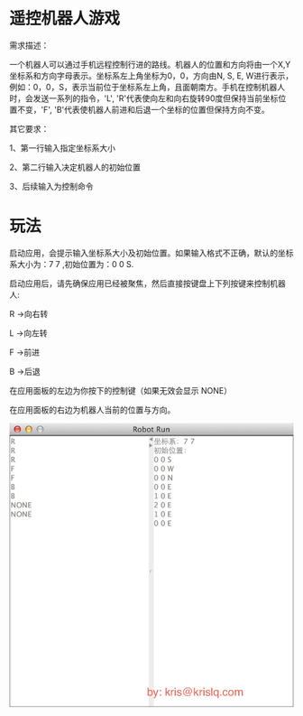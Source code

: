 

遥控机器人游戏
=================

需求描述：


一个机器人可以通过手机远程控制行进的路线。机器人的位置和方向将由一个X,Y坐标系和方向字母表示。坐标系左上角坐标为0，0，方向由N, S, E, W进行表示，例如：0，0，S，表示当前位于坐标系左上角，且面朝南方。手机在控制机器人时，会发送一系列的指令，'L', 'R'代表使向左和向右旋转90度但保持当前坐标位置不变，'F', 'B'代表使机器人前进和后退一个坐标的位置但保持方向不变。



其它要求：

1、第一行输入指定坐标系大小

2、第二行输入决定机器人的初始位置

3、后续输入为控制命令

玩法
==================

启动应用，会提示输入坐标系大小及初始位置。如果输入格式不正确，默认的坐标系大小为：7 7 ,初始位置为：0 0 S.

启动应用后，请先确保应用已经被聚焦，然后直接按键盘上下列按键来控制机器人: 

R ->向右转

L ->向左转

F ->前进

B ->后退

在应用面板的左边为你按下的控制键（如果无效会显示 NONE）

在应用面板的右边为机器人当前的位置与方向。

![image](./src/images/capture.png)

